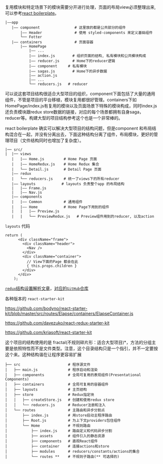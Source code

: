 复用模块和特定场景下的模块需要分开进行处理，页面的布局view必须整理出来,可以参考[react boilerplate](https://github.com/react-boilerplate/react-boilerplate)。
```
|——app
   |—— component                # 这里放的都是公共部分的组件
       |—— Header               # 使用 styled-components 来定义基础组件
       └── Fotter
   |—— containers               # 页面容器
       |—— HomePage
           |—— ...
           |—— index.js        # 组织页面的结构, 私有模块和公共模块构成
           |—— reducer.js      # Home下的reducer逻辑
           |—— component     # 私有模块
           |—— sagas.js        # Home下的异步数据
           |—— action.js
           |—— ...
           └── reducers.js   # reducer
```
可以说这套项目结构很适合大型项目的组织，component下面包括了大量的通用组件，不管是项目的平台移植，模块复用都很好管理。containers下如HomePage/index.js有复用的模块以及页面场景下特殊的模块构成，同时index.js还负责模块跟redux store数据的链接，对应的每个场景都拥有自身saga，reducer等。构建大型的项目结构参考这个也是一个非常棒的。

react boilerplate 确实可以解决大型项目的结构问题，但是component 和布局结构混合在一起，并没有分离出去，下面这种结构分离了组件，布局模块，更好的管理项目（文件结构同时也增加了复杂度）。
```
|── src/
|  |── views
   |   |—— Home.js         # Home Page 页面
   |   |—— HomeRedux.js    # Home Redux 集合
   |   └── Detail.js       # Detail Page 页面
   |—— redux
   |   └── reducers.js     # 统一了views下的所有reducer
   |—— layouts            # layouts 负责整个app 的布局结构
   |   |—— Frame.js
   |   |—— Nav.js      
   |—— components
   |   |—— Common          # 通用组件
   |   |—— Home            # Home Page下用到的组件
   |   |   |—— Preview.js
   |   |   └── PreviewRedux.js   # Preview组件用到的reducer, 以及action
```

`layouts` 代码
```
return (
      <div className="frame">
        <div className="header">
          <Nav />
        </div>
        <div className="container">
          // View下面的Page 都会在此
          { this.props.children }
        </div>
      </div>
    );
```

[`redux`结构设置解析文章](https://juejin.im/post/58cbfcb05c497d0057b9b228)，[对应的`GitHub`仓库](https://github.com/bodyno/react-starter-kit/blob/master/src/routes/Elapse/containers/ElapseContainer.js)

各种版本的 `react-starter-kit`

https://github.com/bodyno/react-starter-kit/blob/master/src/routes/Elapse/containers/ElapseContainer.js

https://github.com/davezuko/react-redux-starter-kit

https://github.com/kriasoft/react-starter-kit


这个项目的结构使用的是 fractal(不规则碎片形：适合大型项目)*，方法的分组主要是依照特性而不是文件类型。注意，这个目录结构只是一个指引，并不一定要按这个来。这种结构谐在让程序更容易扩展
```
├── src                      # 程序源文件
│   ├── main.js              # 程序启动和渲染
│   ├── components           # 全局可复用的表现组件(Presentational Components)
│   ├── containers           # 全局可复用的容器组件
│   ├── layouts              # 主页结构
│   ├── store                # Redux指定块
│   │   ├── createStore.js   # 创建和使用redux store
│   │   └── reducers.js      # Reducer注册和注入
│   └── routes               # 主路由和异步分割点
│       ├── index.js         # 用store启动主程序路由
│       ├── Root.js          # 为上下文providers包住组件
│       └── Home             # 不规则路由
│           ├── index.js     # 路由定义和代码异步分割
│           ├── assets       # 组件引入的静态资源
│           ├── components   # 直观React组件
│           ├── container    # 连接actions和store
│           ├── modules      # reducers/constants/actions的集合
│           └── routes **    # 不规则子路由(** 可选择的)
```